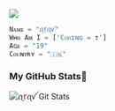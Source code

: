 <img src="https://komarev.com/ghpvc/?username=RaichuXD&label=Pʀᴏғɪʟᴇ%20Vɪᴇᴡs&color=blueviolet&style=flat-square" />

```python
Nᴀᴍᴇ = "ꪖ᥅ꪖꪜ"
Wʜᴏ Aᴍ I = ['Cᴏᴅɪɴɢ = ❣️']
Aɢᴇ = "19"
Cᴏᴜɴᴛʀʏ = "🇮🇳"
```

<h3 align="left"><b>My GitHub Stats🍾</b></h4>

![ꪖ᥅ꪖꪜ Git Stats](https://github-readme-stats.vercel.app/api?username=RaichuXD&include_all_commits=true&count_private=true&theme=highcontrast)

